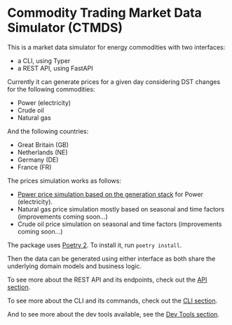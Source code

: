 Commodity Trading Market Data Simulator (CTMDS)
================================================

This is a market data simulator for energy commodities with two interfaces:
- a CLI, using Typer
- a REST API, using FastAPI

Currently it can generate prices for a given day considering DST changes for the following
commodities:

- Power (electricity)
- Crude oil
- Natural gas

And the following countries:

- Great Britain (GB)
- Netherlands (NE)
- Germany (DE)
- France (FR)

The prices simulation works as follows:

- [Ppwer price simulation based on the generation stack](./docs/dm/power.md) for Power (electricity).
- Natural gas price simulation mostly based on seasonal and time factors (improvements coming soon...)
- Crude oil price simulation on seasonal and time factors (improvements coming soon...)

The package uses [Poetry 2](https://python-poetry.org/). To install it, run `poetry install`.

Then the data can be generated using either interface as both share the underlying
domain models and business logic.

To see more about the REST API and its endpoints, check out the [API section](./docs/api.md).

To see more about the CLI and its commands, check out the [CLI section](./docs/cli.md).

And to see more about the dev tools available, see the [Dev Tools section](./docs/dev-tools.md).
